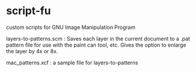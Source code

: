 # script-fu
custom scripts for GNU Image Manipulation Program

layers-to-patterns.scm : Saves each layer in the current document to a .pat pattern file for use with the paint can tool, etc. Gives the option to enlarge the layer by 4x or 8x.

mac_patterns.xcf : a sample file for layers-to-patterns
